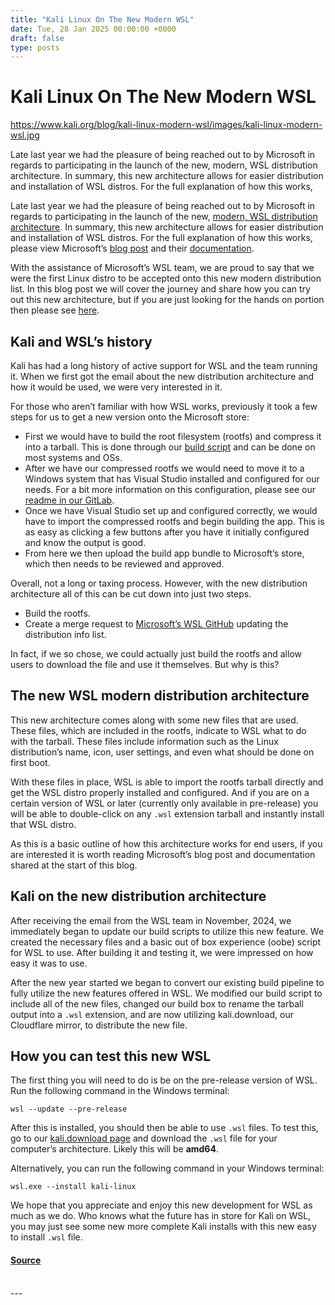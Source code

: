 ```yaml
---
title: "Kali Linux On The New Modern WSL"
date: Tue, 28 Jan 2025 00:00:00 +0000
draft: false
type: posts
---
```

# Kali Linux On The New Modern WSL

https://www.kali.org/blog/kali-linux-modern-wsl/images/kali-linux-modern-wsl.jpg



Late last year we had the pleasure of being reached out to by Microsoft in regards to participating in the launch of the new, modern, WSL distribution architecture. In summary, this new architecture allows for easier distribution and installation of WSL distros. For the full explanation of how this works,

Late last year we had the pleasure of being reached out to by Microsoft in regards to participating in the launch of the new, [modern, WSL distribution architecture](https://devblogs.microsoft.com/commandline/whats-new-in-the-windows-subsystem-for-linux-in-november-2024/#new-tar-based-wsl-distro-architecture). In summary, this new architecture allows for easier distribution and installation of WSL distros. For the full explanation of how this works, please view Microsoft’s [blog post](https://devblogs.microsoft.com/commandline/whats-new-in-the-windows-subsystem-for-linux-in-november-2024/#new-tar-based-wsl-distro-architecture) and their [documentation](https://learn.microsoft.com/en-gb/windows/wsl/build-custom-distro).

With the assistance of Microsoft’s WSL team, we are proud to say that we were the first Linux distro to be accepted onto this new modern distribution list. In this blog post we will cover the journey and share how you can try out this new architecture, but if you are just looking for the hands on portion then please see [here](https://www.kali.org/blog/kali-linux-modern-wsl/#how-you-can-test-this-new-wsl).

Kali and WSL’s history
----------------------

Kali has had a long history of active support for WSL and the team running it. When we first got the email about the new distribution architecture and how it would be used, we were very interested in it.

For those who aren’t familiar with how WSL works, previously it took a few steps for us to get a new version onto the Microsoft store:

-   First we would have to build the root filesystem (rootfs) and compress it into a tarball. This is done through our [build script](https://gitlab.com/kalilinux/build-scripts/kali-wsl-rootfs) and can be done on most systems and OSs.
-   After we have our compressed rootfs we would need to move it to a Windows system that has Visual Studio installed and configured for our needs. For a bit more information on this configuration, please see our [readme in our GitLab](https://gitlab.com/kalilinux/build-scripts/kali-wsl-app).
-   Once we have Visual Studio set up and configured correctly, we would have to import the compressed rootfs and begin building the app. This is as easy as clicking a few buttons after you have it initially configured and know the output is good.
-   From here we then upload the build app bundle to Microsoft’s store, which then needs to be reviewed and approved.

Overall, not a long or taxing process. However, with the new distribution architecture all of this can be cut down into just two steps.

-   Build the rootfs.
-   Create a merge request to [Microsoft’s WSL GitHub](https://github.com/microsoft/WSL/pull/12472) updating the distribution info list.

In fact, if we so chose, we could actually just build the rootfs and allow users to download the file and use it themselves. But why is this?

The new WSL modern distribution architecture
--------------------------------------------

This new architecture comes along with some new files that are used. These files, which are included in the rootfs, indicate to WSL what to do with the tarball. These files include information such as the Linux distribution’s name, icon, user settings, and even what should be done on first boot.

With these files in place, WSL is able to import the rootfs tarball directly and get the WSL distro properly installed and configured. And if you are on a certain version of WSL or later (currently only available in pre-release) you will be able to double-click on any `.wsl` extension tarball and instantly install that WSL distro.

As this is a basic outline of how this architecture works for end users, if you are interested it is worth reading Microsoft’s blog post and documentation shared at the start of this blog.

Kali on the new distribution architecture
-----------------------------------------

After receiving the email from the WSL team in November, 2024, we immediately began to update our build scripts to utilize this new feature. We created the necessary files and a basic out of box experience (oobe) script for WSL to use. After building it and testing it, we were impressed on how easy it was to use.

After the new year started we began to convert our existing build pipeline to fully utilize the new features offered in WSL. We modified our build script to include all of the new files, changed our build box to rename the tarball output into a `.wsl` extension, and are now utilizing kali.download, our Cloudflare mirror, to distribute the new file.

How you can test this new WSL
-----------------------------

The first thing you will need to do is be on the pre-release version of WSL. Run the following command in the Windows terminal:

```
wsl --update --pre-release
```

After this is installed, you should then be able to use `.wsl` files. To test this, go to our [kali.download page](https://kali.download/wsl-images/current/) and download the `.wsl` file for your computer’s architecture. Likely this will be **amd64**.

Alternatively, you can run the following command in your Windows terminal:

```
wsl.exe --install kali-linux
```

We hope that you appreciate and enjoy this new development for WSL as much as we do. Who knows what the future has in store for Kali on WSL, you may just see some new more complete Kali installs with this new easy to install `.wsl` file.

#### [Source](https://www.kali.org/blog/kali-linux-modern-wsl/)

<br/>
---
